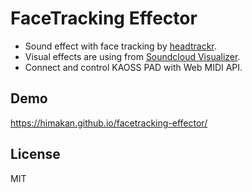 FaceTracking Effector
======================

- Sound effect with face tracking by [headtrackr](https://github.com/auduno/headtrackr/).
- Visual effects are using from [Soundcloud Visualizer](https://github.com/michaelbromley/soundcloud-visualizer).
- Connect and control KAOSS PAD with Web MIDI API.

## Demo
https://himakan.github.io/facetracking-effector/

## License
MIT
